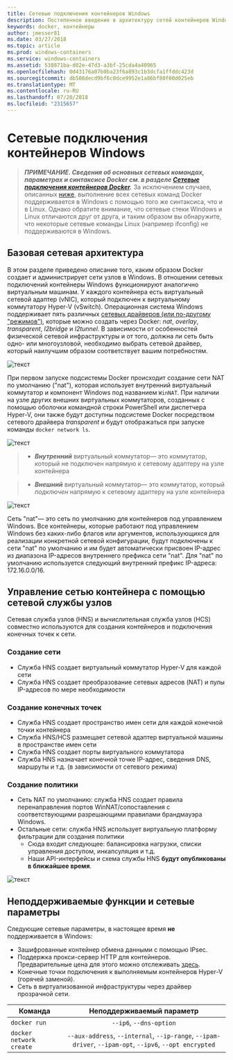 ```yaml
---
title: Сетевые подключения контейнеров Windows
description: Постепенное введение в архитектуру сетей контейнеров Windows.
keywords: docker, контейнеры
author: jmesser81
ms.date: 03/27/2018
ms.topic: article
ms.prod: windows-containers
ms.service: windows-containers
ms.assetid: 538871ba-d02e-47d3-a3bf-25cda4a40965
ms.openlocfilehash: 0d43176a07b0ba23f6a893c1b3dcfa1ffddc423d
ms.sourcegitcommit: db508decd9bf6c0dce9952e1a86bf80f00d025eb
ms.translationtype: MT
ms.contentlocale: ru-RU
ms.lasthandoff: 07/20/2018
ms.locfileid: "2315657"
---
```

# <a name="windows-container-networking"></a>Сетевые подключения контейнеров Windows
> ***ПРИМЕЧАНИЕ. Сведения об основных сетевых командах, параметрах и синтаксисе Docker см. в разделе [Сетевые подключения контейнеров Docker](https://docs.docker.com/engine/userguide/networking/).*** За исключением случаев, описанных [ниже](#unsupported-features-and-network-options), выполнение всех сетевых команд Docker поддерживается в Windows с помощью того же синтаксиса, что и в Linux. Однако обратите внимание, что сетевые стеки Windows и Linux отличаются друг от друга, и таким образом вы обнаружите, что некоторые сетевые команды Linux (например ifconfig) не поддерживаются в Windows.


## <a name="basic-networking-architecture"></a>Базовая сетевая архитектура
В этом разделе приведено описание того, каким образом Docker создает и администрирует сети узлов в Windows. В отношении сетевых подключений контейнеры Windows функционируют аналогично виртуальным машинам. У каждого контейнера есть виртуальный сетевой адаптер (vNIC), который подключен к виртуальному коммутатору Hyper-V (vSwitch). Операционная система Windows поддерживает пять различных [сетевых драйверов (или по-другому "режимов")](./network-drivers-topologies.md), которые можно создать через Docker: *nat*, *overlay*, *transparent*, *l2bridge* и *l2tunnel*. В зависимости от особенностей физической сетевой инфраструктуры и от того, должна ли сеть быть одно- или многоузловой, необходимо выбрать сетевой драйвер, который наилучшим образом соответствует вашим потребностям.


![текст](media/windowsnetworkstack-simple.png)


При первом запуске подсистемы Docker происходит создание сети NAT по умолчанию ("nat"), которая использует внутренний виртуальный коммутатор и компонент Windows под названием `WinNAT`. При наличии на узле других внешних виртуальных коммутаторов, созданных с помощью оболочки командной строки PowerShell или диспетчера Hyper-V, они также будут доступны подсистеме Docker посредством сетевого драйвера *transparent* и будут отображаться при запуске команды ``docker network ls``.  


![текст](media/docker-network-ls.png)


> - ***Внутренний*** виртуальный коммутатор— это коммутатор, который не подключен напрямую к сетевому адаптеру на узле контейнера 

> - ***Внешний*** виртуальный коммутатор— это коммутатор, который _подключен_ напрямую к сетевому адаптеру на узле контейнера  


![текст](media/get-vmswitch.png)


Сеть "nat"— это сеть по умолчанию для контейнеров под управлением Windows. Все контейнеры, которые работают под управлением Windows без каких-либо флагов или аргументов, использующихся для реализации конкретной сетевой конфигурации, будут подключены к сети "nat" по умолчанию и им будет автоматически присвоен IP-адрес из диапазона IP-адресов внутреннего префикса сети "nat". Для "nat" по умолчанию используется следующий внутренний префикс IP-адреса: 172.16.0.0/16. 


## <a name="container-network-management-with-host-network-service"></a>Управление сетью контейнера с помощью сетевой службы узлов

Сетевая служба узлов (HNS) и вычислительная служба узлов (HCS) совместно используются для создания контейнеров и подключения конечных точек к сети.

### <a name="network-creation"></a>Создание сети
  - Служба HNS создает виртуальный коммутатор Hyper-V для каждой сети
  - Служба HNS создает преобразование сетевых адресов (NAT) и пулы IP-адресов по мере необходимости

### <a name="endpoint-creation"></a>Создание конечных точек
  - Служба HNS создает пространство имен сети для каждой конечной точки контейнера
  - Служба HNS/HCS размещает сетевой адаптер виртуальной машины в пространстве имен сети
  - Служба HNS создает порты виртуального коммутатора
  - Служба HNS назначает конечной точке IP-адрес, сведения DNS, маршруты и т.д. (в зависимости от сетевого режима)

### <a name="policy-creation"></a>Создание политики
  - Сеть NAT по умолчанию: служба HNS создает правила перенаправления портов WinNAT/сопоставления с соответствующими разрешающими правилами брандмауэра Windows.
  - Остальные сети: служба HNS использует виртуальную платформу фильтрации для создания политики
    - Сюда входит следующее: балансировка нагрузки, списки управления доступом, инкапсуляция и т.д.
    - Наши API-интерфейсы и схема службы HNS **будут опубликованы в ближайшее время**.


![текст](media/HNS-Management-Stack.png)


 ## <a name="unsupported-features-and-network-options"></a>Неподдерживаемые функции и сетевые параметры
 Следующие сетевые параметры, в настоящее время **не** поддерживается в Windows:
   * Зашифрованные контейнер обмена данными с помощью IPsec.
   * Поддержка прокси-сервер HTTP для контейнеров.  Предварительные цена для этого можно отслеживать [здесь](https://github.com/Microsoft/hcsshim/pull/163).
   * Конечные точки подключения к выполняемым контейнеров Hyper-V (горячей заменой).
   * Сеть в виртуализованной инфраструктуры через драйвер прозрачной сети.

 | Команда        | Неподдерживаемый параметр   |
 | ---------------|:--------------------:|
 | ``docker run``|   ``--ip6``, ``--dns-option`` |
 | ``docker network create``| ``--aux-address``, ``--internal``, ``--ip-range``, ``--ipam-driver``, ``--ipam-opt``, ``--ipv6``, ``--opt encrypted`` |